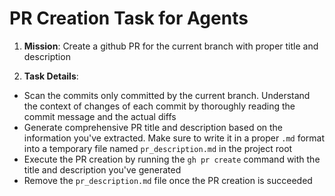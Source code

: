 # PR Creation Task for Agents

1. **Mission**: Create a github PR for the current branch with proper title and description

2. **Task Details**:

- Scan the commits only committed by the current branch. Understand the context of changes of each commit by thoroughly reading the commit message and the actual diffs
- Generate comprehensive PR title and description based on the information you've extracted. Make sure to write it in a proper `.md` format into a temporary file named `pr_description.md` in the project root
- Execute the PR creation by running the `gh pr create` command with the title and description you've generated
- Remove the `pr_description.md` file once the PR creation is succeeded
